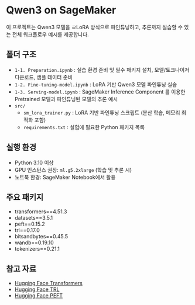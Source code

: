 # Qwen3 on SageMaker

이 프로젝트는 Qwen3 모델을 ㄹLoRA 방식으로 파인튜닝하고, 추론까지 실습할 수 있는 전체 워크플로우 예시를 제공합니다.

## 폴더 구조

- `1-1. Preparation.ipynb` : 실습 환경 준비 및 필수 패키지 설치, 모델/토크나이저 다운로드, 샘플 데이터 준비
- `1-2. Fine-tuning-model.ipynb` : LoRA 기반 Qwen3 모델 파인튜닝 실습
- `1-3. Serving-model.ipynb` : SageMaker Inference Component 를 이용한 Pretrained 모델과 파인튜닝된 모델의 추론 예시
- `src/`
  - `sm_lora_trainer.py` : LoRA 기반 파인튜닝 스크립트 (분산 학습, 메모리 최적화 포함)
  - `requirements.txt` : 실험에 필요한 Python 패키지 목록

## 실행 환경

- Python 3.10 이상
- GPU 인스턴스 권장: `ml.g5.2xlarge` (학습 및 추론 시)
- 노트북 환경: SageMaker Notebook에서 활용

## 주요 패키지

- transformers==4.51.3
- datasets==3.5.1
- peft==0.15.2
- trl==0.17.0
- bitsandbytes==0.45.5
- wandb==0.19.10
- tokenizers==0.21.1

## 참고 자료

- [Hugging Face Transformers](https://huggingface.co/docs/transformers/index)
- [Hugging Face TRL](https://huggingface.co/docs/trl/index)
- [Hugging Face PEFT](https://huggingface.co/docs/peft/index) 
